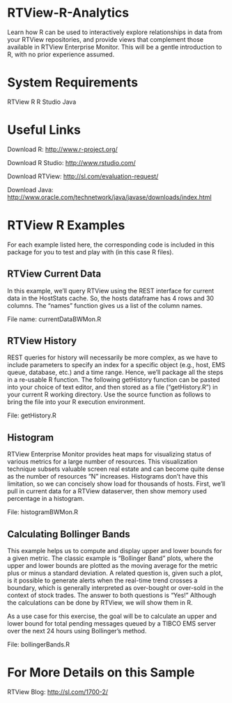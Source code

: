 # RTView-R-Analytics

Learn how R can be used to interactively explore relationships in data from your RTView repositories, and provide views that complement those available in RTView Enterprise Monitor. This will be a gentle introduction to R, with no prior experience assumed.

# System Requirements

RTView 
R
R Studio
Java

# Useful Links

Download R: http://www.r-project.org/

Download R Studio: http://www.rstudio.com/

Download RTView: http://sl.com/evaluation-request/

Download Java: http://www.oracle.com/technetwork/java/javase/downloads/index.html

# RTView R Examples

For each example listed here, the corresponding code is included in this package for you to test and play with (in this case R files). 

RTView Current Data
-------------------

In this example, we’ll query RTView using the REST interface for current data in the HostStats cache. So, the hosts dataframe has 4 rows and 30 columns. The “names” function gives us a list of the column names.

File name: currentDataBWMon.R


RTView History
--------------

REST queries for history will necessarily be more complex, as we have to include parameters to specify an index for a specific object (e.g., host, EMS queue, database, etc.) and a time range. Hence, we’ll package all the steps in a re-usable R function. The following getHistory function can be pasted into your choice of text editor, and then stored as a file (“getHistory.R”) in your current R working directory. Use the source function as follows to bring the file into your R execution environment.

File: getHistory.R


Histogram
---------

RTView Enterprise Monitor provides heat maps for visualizing status of various metrics for a large number of resources. This visualization technique subsets valuable screen real estate and can become quite dense as the number of resources “N” increases. Histograms don’t have this limitation, so we can concisely show load for thousands of hosts. First, we’ll pull in current data for a RTView dataserver, then show memory used percentage in a histogram.

File: histogramBWMon.R


Calculating Bollinger Bands
---------------------------

This example helps us to compute and display upper and lower bounds for a given metric. The classic example is “Bollinger Band” plots, where the upper and lower bounds are plotted as the moving average for the metric plus or minus a standard deviation. A related question is, given such a plot, is it possible to generate alerts when the real-time trend crosses a boundary, which is generally interpreted as over-bought or over-sold in the context of stock trades. The answer to both questions is “Yes!” Although the calculations can be done by RTView, we will show them in R. 

As a use case for this exercise, the goal will be to calculate an upper and lower bound for total pending messages queued by a TIBCO EMS server over the next 24 hours using Bollinger’s method. 

File: bollingerBands.R

# For More Details on this Sample

RTView Blog: http://sl.com/1700-2/
